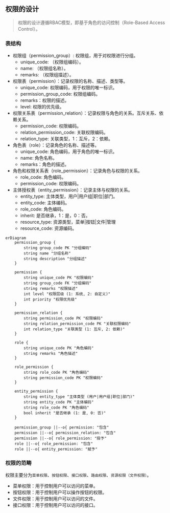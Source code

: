 ## 权限的设计

> 权限的设计遵循RBAC模型，即基于角色的访问控制（Role-Based Access Control）。

### 表结构

- 权限组（permission_group）: 权限组，用于对权限进行分组。
  - unique_code: （权限组编码）。
  - name: （权限组名称）。
  - remarks: （权限组描述）。
- 权限表（permission）：记录权限的名称、描述、类型等。
  - unique_code: 权限编码，用于权限的唯一标识。
  - permission_group_code: 权限组编码。
  - remarks：权限的描述。
  - level: 权限的优先级。
- 权限关系表（permission_relation）：记录权限与角色的关系。互斥关系、依赖关系。
  - permission_code: 权限编码。
  - relation_permission_code: 关联权限编码。
  - relation_type: 关联类型，1：互斥，2：依赖。
- 角色表（role）：记录角色的名称、描述等。
  - unique_code: 角色编码，用于角色的唯一标识。
  - name: 角色名称。
  - remarks：角色的描述。
- 角色和权限关系表（role_permission）：记录角色与权限的关系。
  - role_code: 角色编码。
  - permission_code: 权限编码。
- 主体授权表（entity_permission）：记录主体与权限的关系。
  - entity_type: 主体类型，用户|用户组|职位|部门。
  - entity_code: 主体编码。
  - role_code: 角色编码。
  - inherit: 是否继承，1：是，0：否。
  - resource_type: 资源类型，菜单|按钮|文件|管理
  - resource_code: 资源编码。

```mermaid
erDiagram
    permission_group {
        string group_code PK "分组编码"
        string name "分组名称"
        string description "分组描述"
    }

    permission {
        string unique_code PK "权限编码"
        string group_code FK "分组编码"
        string remarks "权限描述"
        int level "权限层级 (1: 系统, 2: 自定义)"
        int priority "权限优先级"
    }

    permission_relation {
        string permission_code PK "权限编码"
        string relation_permission_code PK "关联权限编码"
        int relation_type "关联类型 (1: 互斥, 2: 依赖)"
    }

    role {
        string unique_code PK "角色编码"
        string remarks "角色描述"
    }

    role_permission {
        string role_code PK "角色编码"
        string permission_code PK "权限编码"
    }

    entity_permission {
        string entity_type "主体类型 (用户|用户组|职位|部门)"
        string entity_code PK "主体编码"
        string role_code PK "角色编码"
        bool inherit "是否继承 (1: 是, 0: 否)"
    }

    permission_group ||--o{ permission: "包含"
    permission ||--o{ permission_relation: "包含"
    permission ||--o{ role_permission: "授予"
    role ||--o{ role_permission: "包含"
    role ||--o{ entity_permission: "赋予"
```

### 权限的范畴

权限主要分为`菜单权限`、`按钮权限`、`接口权限`、`路由权限`、`资源权限（文件权限）`。

- 菜单权限：用于控制用户可以访问的菜单。
- 按钮权限：用于控制用户可以操作按钮的权限。
- 文件权限：用于控制用户可以访问的文件。
- 接口权限：用于控制用户可以访问的接口。
